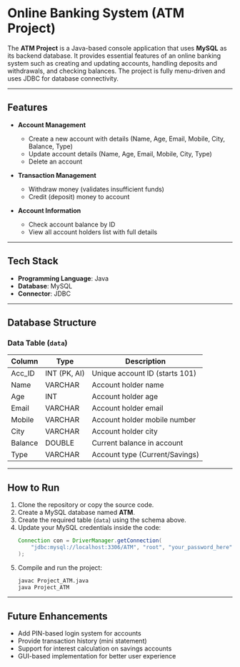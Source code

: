 # Online Banking System (ATM Project)

The **ATM Project** is a Java-based console application that uses **MySQL** as its backend database. It provides essential features of an online banking system such as creating and updating accounts, handling deposits and withdrawals, and checking balances. The project is fully menu-driven and uses JDBC for database connectivity.

---

## Features

- **Account Management**
  - Create a new account with details (Name, Age, Email, Mobile, City, Balance, Type)
  - Update account details (Name, Age, Email, Mobile, City, Type)
  - Delete an account

- **Transaction Management**
  - Withdraw money (validates insufficient funds)
  - Credit (deposit) money to account

- **Account Information**
  - Check account balance by ID
  - View all account holders list with full details

---

## Tech Stack

- **Programming Language**: Java  
- **Database**: MySQL  
- **Connector**: JDBC  

---

## Database Structure

### Data Table (`data`)
| Column   | Type        | Description                  |
|----------|-------------|------------------------------|
| Acc_ID   | INT (PK, AI)| Unique account ID (starts 101)|
| Name     | VARCHAR     | Account holder name          |
| Age      | INT         | Account holder age           |
| Email    | VARCHAR     | Account holder email         |
| Mobile   | VARCHAR     | Account holder mobile number |
| City     | VARCHAR     | Account holder city          |
| Balance  | DOUBLE      | Current balance in account   |
| Type     | VARCHAR     | Account type (Current/Savings)|

---

## How to Run

1. Clone the repository or copy the source code.  
2. Create a MySQL database named **ATM**.  
3. Create the required table (`data`) using the schema above.  
4. Update your MySQL credentials inside the code:  
   ```java
   Connection con = DriverManager.getConnection(
       "jdbc:mysql://localhost:3306/ATM", "root", "your_password_here"
   );
   ```
5. Compile and run the project:  
   ```bash
   javac Project_ATM.java
   java Project_ATM
   ```

---

## Future Enhancements

- Add PIN-based login system for accounts  
- Provide transaction history (mini statement)  
- Support for interest calculation on savings accounts  
- GUI-based implementation for better user experience  

